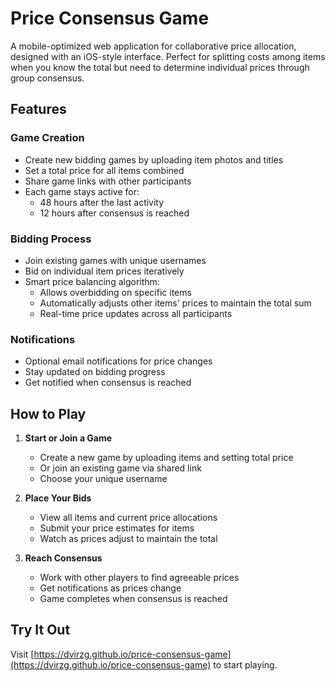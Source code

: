 # Price Consensus Game

A mobile-optimized web application for collaborative price allocation, designed with an iOS-style interface. Perfect for splitting costs among items when you know the total but need to determine individual prices through group consensus.

## Features

### Game Creation
- Create new bidding games by uploading item photos and titles
- Set a total price for all items combined
- Share game links with other participants
- Each game stays active for:
  - 48 hours after the last activity
  - 12 hours after consensus is reached

### Bidding Process
- Join existing games with unique usernames
- Bid on individual item prices iteratively
- Smart price balancing algorithm:
  - Allows overbidding on specific items
  - Automatically adjusts other items' prices to maintain the total sum
  - Real-time price updates across all participants

### Notifications
- Optional email notifications for price changes
- Stay updated on bidding progress
- Get notified when consensus is reached

## How to Play

1. **Start or Join a Game**
   - Create a new game by uploading items and setting total price
   - Or join an existing game via shared link
   - Choose your unique username

2. **Place Your Bids**
   - View all items and current price allocations
   - Submit your price estimates for items
   - Watch as prices adjust to maintain the total

3. **Reach Consensus**
   - Work with other players to find agreeable prices
   - Get notifications as prices change
   - Game completes when consensus is reached

## Try It Out
Visit [https://dvirzg.github.io/price-consensus-game](https://dvirzg.github.io/price-consensus-game) to start playing.